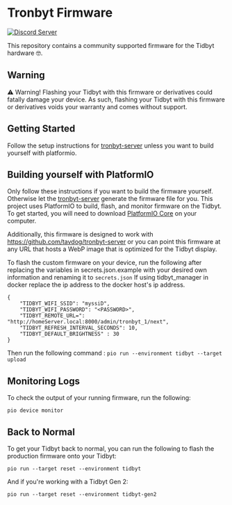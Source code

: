 # Tronbyt Firmware
[![Discord Server](https://img.shields.io/discord/928484660785336380?style=flat-square)](https://discord.gg/r45MXG4kZc)

This repository contains a community supported firmware for the Tidbyt hardware 🤓. 

## Warning

⚠️ Warning! Flashing your Tidbyt with this firmware or derivatives could fatally 
damage your device. As such, flashing your Tidbyt with this firmware or
derivatives voids your warranty and comes without support.

## Getting Started
Follow the setup instructions for [tronbyt-server][3] unless you want to build yourself with platformio.


## Building yourself with PlatformIO
Only follow these instructions if you want to build the firmware yourself.  Otherwise let the [tronbyt-server][3] generate the firmware file for you.
This project uses PlatformIO to build, flash, and monitor firmware on the Tidbyt.
To get started, you will need to download [PlatformIO Core][2] on your computer.

Additionally, this firmware is designed to work with https://github.com/tavdog/tronbyt-server or
you can point this firmware at any URL that hosts a WebP image that is optimized for the Tidbyt display.

To flash the custom firmware on your device, run the following after replacing
the variables in secrets.json.example with your desired own information and renaming it to `secrets.json`
If using tidbyt_manager in docker replace the ip address to the docker host's ip address.
```
{
    "TIDBYT_WIFI_SSID": "myssiD",
    "TIDBYT_WIFI_PASSWORD": "<PASSWORD>",
    "TIDBYT_REMOTE_URL=": "http://homeServer.local:8000/admin/tronbyt_1/next",
    "TIDBYT_REFRESH_INTERVAL_SECONDS": 10,
    "TIDBYT_DEFAULT_BRIGHTNESS" : 30
}
```
Then run the following command :
```pio run --environment tidbyt --target upload```

## Monitoring Logs
To check the output of your running firmware, run the following:
```
pio device monitor
```

## Back to Normal
To get your Tidbyt back to normal, you can run the following to flash the
production firmware onto your Tidbyt:

```
pio run --target reset --environment tidbyt
```

And if you're working with a Tidbyt Gen 2:

```
pio run --target reset --environment tidbyt-gen2
```

[1]: https://github.com/tidbyt/pixlet
[2]: https://docs.platformio.org/en/latest/core/installation/index.html
[3]: https://github.com/tavdog/tronbyt-server
